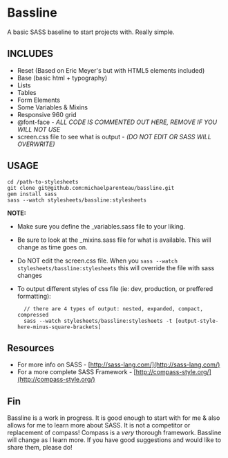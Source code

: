 # Bassline

A basic SASS baseline to start projects with. Really simple.

## INCLUDES

* Reset (Based on Eric Meyer's but with HTML5 elements included)
* Base (basic html + typography)
* Lists
* Tables
* Form Elements
* Some Variables & Mixins
* Responsive 960 grid
* @font-face - _ALL CODE IS COMMENTED OUT HERE, REMOVE IF YOU WILL NOT USE_
* screen.css file to see what is output - _(DO NOT EDIT OR SASS WILL OVERWRITE)_

## USAGE

    cd /path-to-stylesheets
    git clone git@github.com:michaelparenteau/bassline.git
    gem install sass
    sass --watch stylesheets/bassline:stylesheets
    
**NOTE:**

* Make sure you define the _variables.sass file to your liking.
* Be sure to look at the _mixins.sass file for what is available. This will change as time goes on.
* Do NOT edit the screen.css file. When you `sass --watch stylesheets/bassline:stylesheets` this will override the file with sass changes
* To output different styles of css file (ie: dev, production, or preffered formatting):   

        // there are 4 types of output: nested, expanded, compact, compressed
        sass --watch stylesheets/bassline:stylesheets -t [output-style-here-minus-square-brackets]

## Resources

* For more info on SASS - [http://sass-lang.com/](http://sass-lang.com/)
* For a more complete SASS Framework - [http://compass-style.org/](http://compass-style.org/)

## Fin

Bassline is a work in progress. It is good enough to start with for me & also allows for me to learn more about SASS. It is not a competitor or replacement of compass! Compass is a _very_ thorough framework. Bassline will change as I learn more. If you have good suggestions and would like to share them, please do!